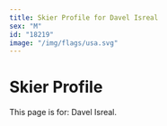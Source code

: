 ```yaml
---
title: Skier Profile for Davel Isreal
sex: "M"
id: "18219"
image: "/img/flags/usa.svg" 
---
```


# Skier Profile

This page is for: Davel Isreal.
    